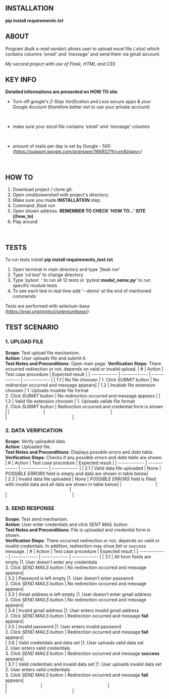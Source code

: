## INSTALLATION

**pip install *requirements.txt***
<br />

## ABOUT

Program *(bulk e-mail sender)* allows user to upload excel file *(.xlsx)* which contains columns *'email' and 'message'* and send them via gmail account.
<br />

*My second project with use of Flask, HTML and CSS*
<br />

## KEY INFO

**Detailed informations are presented on HOW TO site**
<br />

- Turn off google's *2-Step Verification* and *Less secure apps & your Google Account* (therefore better not to use your private account)
<br />

- make sure your excel file contains *'email' and 'message'* columns
<br />

- amount of mails per day is set by Google - 500 *(https://support.google.com/a/answer/166852?hl=en#zippy=)*
<br />

## HOW TO
1. Download project / clone git. 
2. Open *cmd/powershell* with project's directory.
3. Make sure you made **INSTALLATION** step.
4. Command: *flask run* 
5. Open shown address. **REMEMBER TO CHECK 'HOW TO...' SITE (/how_to)**
6. Play around
<br />

## TESTS

To run tests install **pip install requirements_test.txt**
<br />

1. Open terminal in main directory and type *'flask run'* 
2. Type *'cd test'* to change directory
3. Type *'pytest .*' to run all 12 tests or *'pytest **modul_name.py**'* to run specific module tests
4. To see each test in real time add *'--demo'* at the end of mentioned commends


Tests are performed with selenium-base *(https://pypi.org/project/seleniumbase/)*.
<br />

## TEST SCENARIO 

### 1. UPLOAD FILE 
**Scope**: Test upload file mechanism.  
**Action**: User uploads file and submit it.  
**Test Notes and Preconditions**: Open main page.
**Verification Steps**: There occurred redirection or not, depends on valid or invalid upload.
| #                   | Action           | Test case procedure | Expected result |
| ------------- | ------------- |  ------------- |  ------------- | 
| 1.1 | No file choosen  | 1. Click *SUBMIT* button | No redirection occurred and message appears|
| 1.2 | Invalide file extension choosen  | 1. Uploads invalide file format <br /> 2. Click *SUBMIT* button | No redirection occurred and message appears |
| 1.3 | Valid file extension choosen  | 1. Uploads valide file format <br /> 2. Click *SUBMIT* button | Redirection occurred and credential form is shown |
| <img width=100/> | <img width=200/> |  <img width=500/> |  <img width=200/> |

### 2. DATA VERIFICATION
**Scope**: Verify uploaded data.  
**Action**: Uploaded file.  
**Test Notes and Preconditions**: Displays *possible errors* and *data table*.  
**Verification Steps**: Checks if any *possible errors* and *data table* are shown.
| #                   | Action           | Test case procedure | Expected result |
| ------------- | ------------- |  ------------- |  ------------- | 
| 2.1 | Valid data file uploaded | None | *POSSIBLE ERRORS* field is empty and data are shown in table below| <br />
| 2.2 | Invalid data file uploaded | None | *POSSIBLE ERRORS* field is filled with invalid data and all data are shown in table below|
| <img width=100/> | <img width=200/> |  <img width=500/> |  <img width=200/> |

### 3. SEND RESPONSE 
**Scope**: Test send mechanism.  
**Action**: User enter credentials and click *SENT MAIL* button.  
**Test Notes and Preconditions**: File is uploaded and credential form is shown.  
**Verification Steps**: There occurred redirection or not, depends on valid or invalid credentials. In addition, redirection may show *fail* or *success* message.
| #                   | Action           | Test case procedure | Expected result |
| ------------- | ------------- |  ------------- |  ------------- | 
| 3.1 | All form fields are empty  |1. User doesn't enter any credentials <br /> 2. Click *SEND MAILS* button | No redirection occurred and message appears| <br />
| 3.2 | Password is left empty  |1. User doesn't enter password <br /> 2. Click *SEND MAILS* button | No redirection occurred and message appears| <br />
| 3.3 | Gmail address is left empty  |1. User doesn't enter gmail address <br /> 2. Click *SEND MAILS* button | No redirection occurred and message appears| <br />
| 3.4 | Invalid gmail address  |1. User enters invalid gmail address <br /> 2. Click *SEND MAILS* button | Redirection occurred and message **fail** appears| <br />
| 3.5 | Invalid password  |1. User enters invalid password <br /> 2. Click *SEND MAILS* button | Redirection occurred and message **fail** appears| <br />
| 3.6 | Valid credentials and data set |1. User uploads valid data set <br /> 2. User enters valid credentials <br /> 3. Click *SEND MAILS* button | Redirection occurred and message **success** appears| <br />
| 3.7 | Valid credentials and invalid data set |1. User uploads invalid data set <br /> 2. User enters valid credentials <br /> 3. Click *SEND MAILS* button | Redirection occurred and message **fail** appears| <br />
| <img width=100/> | <img width=200/> |  <img width=500/> |  <img width=200/> |